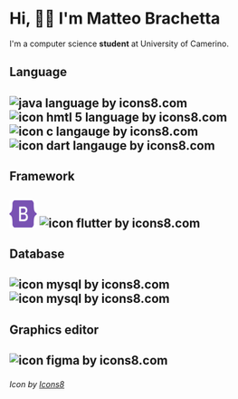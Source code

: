 
<h1>Hi, 👋🏻 I'm Matteo Brachetta</h1>
<p>
I'm a computer science <b>student</b> at University of Camerino.
</p>

<section>
     <h2>Language<h2>
     <p>
     <img src="https://img.icons8.com/color/48/java-coffee-cup-logo--v1.png" alt="java language by icons8.com"
     title="java language"/> 
     <img src="https://img.icons8.com/color/48/html-5--v1.png" alt="icon hmtl 5 language by icons8.com"title="html 5 language"/> 
     <img src="https://img.icons8.com/color/48/c-programming.png" alt="icon c langauge by icons8.com"title="C language"/> 
     <img src="https://img.icons8.com/color/48/dart.png" alt="icon dart langauge by icons8.com"title="dart language"/> 
     </p>     
</section>

<section>
     <h2>Framework<h2>
     <p>
     <img src="icons/bootstrap-5-1.svg"  width="48" 
          height="48"alt="icon bootstrap"title="bootstrap"/> 
     <img src="https://img.icons8.com/color/48/flutter.png"alt="icon flutter by icons8.com"title="flutter"/> 
     </p>
</section>

<section>
     <h2>Database<h2> 
     <p>
     <img src="https://img.icons8.com/fluency/48/mysql-logo.png"alt="icon mysql by icons8.com"title="mysql"/> 
     <img src="https://img.icons8.com/color/48/firebase.png"alt="icon mysql by icons8.com"title="firebase"/> 
     </p>  
</section>

<section>
     <h2>Graphics editor<h2>
     <p>
     <img src="https://img.icons8.com/fluency/48/figma.png"alt="icon figma by icons8.com"title="Figma"/> 
     </p>    
</section>

<i>Icon by <a target="_blank" href="https://icons8.com">Icons8</a></i>



